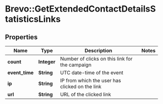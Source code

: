# Brevo::GetExtendedContactDetailsStatisticsLinks

## Properties
Name | Type | Description | Notes
------------ | ------------- | ------------- | -------------
**count** | **Integer** | Number of clicks on this link for the campaign | 
**event_time** | **String** | UTC date-time of the event | 
**ip** | **String** | IP from which the user has clicked on the link | 
**url** | **String** | URL of the clicked link | 


